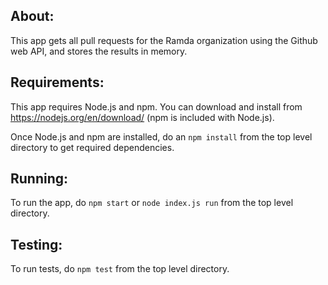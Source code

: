 ## About:
This app gets all pull requests for the Ramda organization using the
Github web API, and stores the results in memory.

## Requirements:
This app requires Node.js and npm. You can download and install
from https://nodejs.org/en/download/ (npm is included with Node.js).

Once Node.js and npm are installed, do an `npm install` from the top level
directory to get required dependencies.

## Running:
To run the app, do `npm start` or `node index.js run` from the top level directory.

## Testing:
To run tests, do `npm test` from the top level directory.

